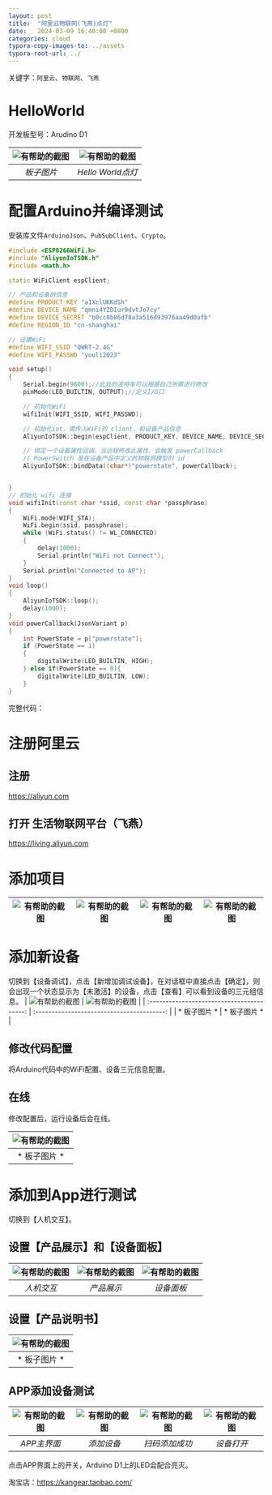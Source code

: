 ```yaml
---
layout: post
title:  "阿里云物联网(飞燕)点灯"
date:   2024-03-09 16:40:00 +0800
categories: cloud
typora-copy-images-to: ../assets
typora-root-url: ../
---
```


关键字：`阿里云`、`物联网`、`飞燕`

# HelloWorld

开发板型号：Arudino D1

| ![有帮助的截图](/assets/微信截图_20240309173657.png) | ![有帮助的截图](/assets/微信截图_20240309173454.png) |
| :----------------------------------------: | :----------------------------------------: |
|          *板子图片*          |          *Hello World点灯*          |

# 配置Arduino并编译测试

安装库文件`ArduinoJson`、`PubSubClient`、`Crypto`。

```cpp
#include <ESP8266WiFi.h>
#include "AliyunIoTSDK.h"
#include <math.h>

static WiFiClient espClient;

// 产品和设备的信息
#define PRODUCT_KEY "a1XclUKKdSh"
#define DEVICE_NAME "qmni4YZDIur9dvtJo7cy"                                                   
#define DEVICE_SECRET "b0cc0b86d78a3a516d93976aa49d0afb"
#define REGION_ID "cn-shanghai"

// 设置WiFi
#define WIFI_SSID "QWRT-2.4G"
#define WIFI_PASSWD "youli2023"

void setup()
{
    Serial.begin(9600);//此处的波特率可以根据自己所需进行修改
    pinMode(LED_BUILTIN, OUTPUT);//定义I/O口

    // 初始化WiFi
    wifiInit(WIFI_SSID, WIFI_PASSWD);

    // 初始化iot，需传入WiFi的 client，和设备产品信息
    AliyunIoTSDK::begin(espClient, PRODUCT_KEY, DEVICE_NAME, DEVICE_SECRET, REGION_ID);

    // 绑定一个设备属性回调，当远程修改此属性，会触发 powerCallback
    // PowerSwitch 是在设备产品中定义的物联网模型的 id
    AliyunIoTSDK::bindData((char*)"powerstate", powerCallback);


}
// 初始化 wifi 连接
void wifiInit(const char *ssid, const char *passphrase)
{
    WiFi.mode(WIFI_STA);
    WiFi.begin(ssid, passphrase);
    while (WiFi.status() != WL_CONNECTED)
    {
        delay(1000);
        Serial.println("WiFi not Connect");
    }
    Serial.println("Connected to AP");
}
void loop()
{
    AliyunIoTSDK::loop();
    delay(1000);
}
void powerCallback(JsonVariant p)
{
    int PowerState = p["powerstate"];
    if (PowerState == 1)
    {
        digitalWrite(LED_BUILTIN, HIGH);
    } else if(PowerState == 0){
        digitalWrite(LED_BUILTIN, LOW);
    }
}
```
完整代码：

# 注册阿里云

## 注册
https://aliyun.com

## 打开 生活物联网平台（飞燕）
https://living.aliyun.com

# 添加项目
| ![有帮助的截图](/assets/微信截图_20240309174429.png) | ![有帮助的截图](/assets/微信截图_20240309174847.png) | ![有帮助的截图](/assets/微信截图_20240309175021.png) | ![有帮助的截图](/assets/微信截图_20240309175123.png) |
| :----------------------------------------: | :----------------------------------------: |:----------------------------------------: |:----------------------------------------: |


# 添加新设备

切换到【设备调试】，点击【新增加调试设备】，在对话框中直接点击【确定】，则会出现一个状态显示为【未激活】的设备，点击【查看】可以看到设备的三元组信息。
| ![有帮助的截图](/assets/微信截图_20240309175508.png) | ![有帮助的截图](/assets/微信截图_20240309175608.png) |
| :----------------------------------------: | :----------------------------------------: |
|          * 板子图片 *          |         * 板子图片 *          |


## 修改代码配置

将Arduino代码中的WiFi配置、设备三元信息配置。

## 在线

修改配置后，运行设备后会在线。

| ![有帮助的截图](/assets/微信截图_20240309184104.png) |
| :----------------------------------------: |
|          * 板子图片 *          |

# 添加到App进行测试

切换到【人机交互】。

## 设置【产品展示】和【设备面板】

| ![有帮助的截图](/assets/微信截图_20240309175216.png) |![有帮助的截图](/assets/微信截图_20240309175305.png) |![有帮助的截图](/assets/微信截图_20240309175339.png) |
| :----------------------------------------: |:----------------------------------------: |:----------------------------------------: |
|          *人机交互*          |         *产品展示*          |         *设备面板*          |


## 设置【产品说明书】

| ![有帮助的截图](/assets/微信截图_20240309175713.png) |
| :----------------------------------------: |
|          * 板子图片 *          |

## APP添加设备测试

| ![有帮助的截图](/assets/6229b47a03d15f2796b02b6bdbe3e69.jpg) | ![有帮助的截图](/assets/d314bfd2ef416ea4563d1323ab3d3da.jpg) | ![有帮助的截图](/assets/91a23e6cbd6571e6c52280614e20650.jpg) | ![有帮助的截图](/assets/aecb9fd7434ce893cc8dca90a002d7b.jpg) |
| :----------------------------------------: | :----------------------------------------: |:----------------------------------------: |:----------------------------------------: |
|          *APP主界面*          |          *添加设备*          |         *扫码添加成功*          |         *设备打开*          |

点击APP界面上的开关，Arduino D1上的LED会配合亮灭。

淘宝店：https://kangear.taobao.com/